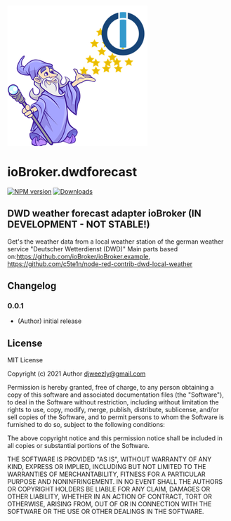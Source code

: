 ![Logo](admin/template.png)
# ioBroker.dwdforecast

[![NPM version](http://img.shields.io/npm/v/iobroker.dwdforecast.svg)](https://www.npmjs.com/package/iobroker.dwdforecast)
[![Downloads](https://img.shields.io/npm/dm/iobroker.dwdforecast.svg)](https://www.npmjs.com/package/iobroker.dwdforecast)

## DWD weather forecast adapter  ioBroker (IN DEVELOPMENT - NOT STABLE!)

Get's the weather data from a local weather station of the german weather service "Deutscher Wetterdienst (DWD)"
Main parts based on:https://github.com/ioBroker/ioBroker.example, https://github.com/c5te1n/node-red-contrib-dwd-local-weather

## Changelog



### 0.0.1
* (Author) initial release

## License
MIT License

Copyright (c) 2021 Author <djweezly@gmail.com>

Permission is hereby granted, free of charge, to any person obtaining a copy
of this software and associated documentation files (the "Software"), to deal
in the Software without restriction, including without limitation the rights
to use, copy, modify, merge, publish, distribute, sublicense, and/or sell
copies of the Software, and to permit persons to whom the Software is
furnished to do so, subject to the following conditions:

The above copyright notice and this permission notice shall be included in all
copies or substantial portions of the Software.

THE SOFTWARE IS PROVIDED "AS IS", WITHOUT WARRANTY OF ANY KIND, EXPRESS OR
IMPLIED, INCLUDING BUT NOT LIMITED TO THE WARRANTIES OF MERCHANTABILITY,
FITNESS FOR A PARTICULAR PURPOSE AND NONINFRINGEMENT. IN NO EVENT SHALL THE
AUTHORS OR COPYRIGHT HOLDERS BE LIABLE FOR ANY CLAIM, DAMAGES OR OTHER
LIABILITY, WHETHER IN AN ACTION OF CONTRACT, TORT OR OTHERWISE, ARISING FROM,
OUT OF OR IN CONNECTION WITH THE SOFTWARE OR THE USE OR OTHER DEALINGS IN THE
SOFTWARE.